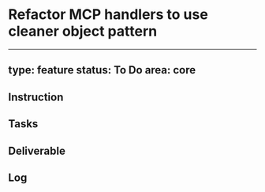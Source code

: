 # Refactor MCP handlers to use cleaner object pattern

---
type: feature
status: To Do
area: core
---


## Instruction

## Tasks

## Deliverable

## Log
